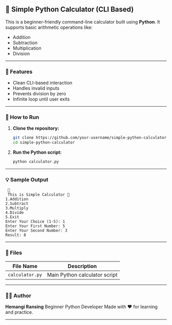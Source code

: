 
## 🧮 Simple Python Calculator (CLI Based)

This is a beginner-friendly command-line calculator built using **Python**. It supports basic arithmetic operations like:

* Addition
* Subtraction
* Multiplication
* Division

---

### 📌 Features

* Clean CLI-based interaction
* Handles invalid inputs
* Prevents division by zero
* Infinite loop until user exits

---

### 🚀 How to Run

1. **Clone the repository:**

   ```bash
   git clone https://github.com/your-username/simple-python-calculator.git
   cd simple-python-calculator
   ```

2. **Run the Python script:**

   ```bash
   python calculator.py
   ```

---

### 💡 Sample Output

```
 🧮 
 This is Simple Calculator 🧮
1.Addition
2.Subtract
3.Multiply
4.Divide
5.Exit
Enter Your Choice (1-5): 1
Enter Your First Number: 5
Enter Your Second Number: 3
Result: 8
```

---

### 📂 Files

| File Name       | Description                   |
| --------------- | ----------------------------- |
| `calculator.py` | Main Python calculator script |

---

### 🧑‍💻 Author

**Hemangi Ransing**
Beginner Python Developer
Made with ❤️ for learning and practice.

---


